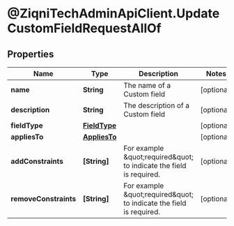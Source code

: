 # @ZiqniTechAdminApiClient.UpdateCustomFieldRequestAllOf

## Properties

Name | Type | Description | Notes
------------ | ------------- | ------------- | -------------
**name** | **String** | The name of a Custom field | [optional] 
**description** | **String** | The description of a Custom field | [optional] 
**fieldType** | [**FieldType**](FieldType.md) |  | [optional] 
**appliesTo** | [**AppliesTo**](AppliesTo.md) |  | [optional] 
**addConstraints** | **[String]** | For example \&quot;required\&quot; to indicate the field is required. | [optional] 
**removeConstraints** | **[String]** | For example \&quot;required\&quot; to indicate the field is required. | [optional] 


